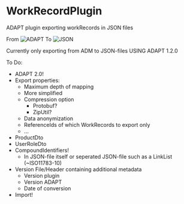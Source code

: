 # WorkRecordPlugin
ADAPT plugin exporting workRecords in JSON files


From
![ADAPT](https://i.imgur.com/1HWzEz6.png)
To
![JSON](https://i.imgur.com/PV0eZhR.png)

Currently only exporting from ADM to JSON-files USING ADAPT 1.2.0

To Do:
- ADAPT 2.0!
- Export properties:
  - Maximum depth of mapping  
  - More simplified  
  - Compression option
    - Protobuf?
    - ZipUtil?
  - Data anonymization
  - ReferenceIds of which WorkRecords to export only
  - ...  
- ProductDto
- UserRoleDto
- CompoundIdentifiers!
  - In JSON-file itself or seperated JSON-file such as a LinkList (~ISO11783-10)
- Version File/Header containing additional metadata 
  - Version plugin
  - Version ADAPT
  - Date of conversion
- Import!

  
